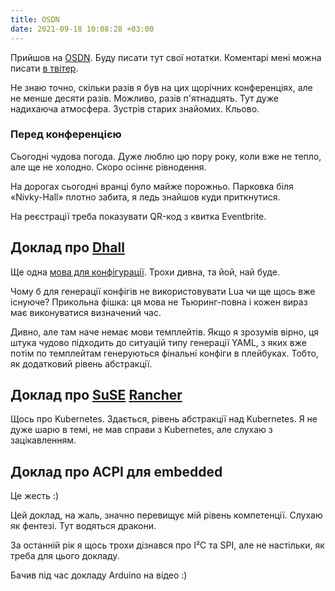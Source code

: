 ```yaml
---
title: OSDN
date: 2021-09-18 10:08:28 +03:00
---
```


Прийшов на [OSDN][1]. Буду писати тут свої нотатки.
Коментарі мені можна писати [в твітер][6].

Не знаю точно, скільки разів я був на цих щорічних конференціях, але не менше десяти разів. Можливо, разів п'ятнадцять. Тут дуже надихаюча атмосфера. Зустрів старих знайомих. Кльово.


### Перед конференцією

Сьогодні чудова погода. Дуже люблю цю пору року, коли вже не тепло, але ще не холодно. Скоро осіннє рівнодення.

На дорогах сьогодні вранці було майже порожньо. Парковка біля «Nivky-Hall» плотно забита, я ледь знайшов куди приткнутися.

На реєстрації треба показувати QR-код з квитка Eventbrite.


Доклад про [Dhall][2]
----------------

Ще одна [мова для конфігурації][3]. Трохи дивна, та йой, най буде.

Чому б для генерації конфігів не використовувати Lua чи ще щось вже існуюче? Прикольна фішка: ця мова не Тьюринг-повна і кожен вираз має виконуватися визначений час.

Дивно, але там наче немає мови темплейтів. Якщо я зрозумів вірно, ця штука чудово підходить до ситуацій типу генерації YAML, з яких вже потім по темплейтам генеруються фінальні конфіги в плейбуках. Тобто, як додатковий рівень абстракції.


Доклад про [SuSE][5] [Rancher][4]
---------------------------------

Щось про Kubernetes. Здається, рівень абстракції над Kubernetes. Я не дуже шарю в темі, не мав справи з Kubernetes, але слухаю з зацікавленням.


Доклад про ACPI для embedded
----------------------------

Це жесть :)

Цей доклад, на жаль, значно перевищує мій рівень компетенції. Слухаю як фентезі. Тут водяться дракони.

За останній рік я щось трохи дізнався про I²C та SPI, але не настільки, як треба для цього докладу.

Бачив під час докладу Arduino на відео :)

[1]: https://osdn.org.ua/
[2]: https://dhall-lang.org/
[3]: https://github.com/dhall-lang/dhall-lang
[4]: https://rancher.com/
[5]: https://www.suse.com/products/suse-rancher/
[6]: https://twitter.com/kastaneda/status/1439121568874045442
